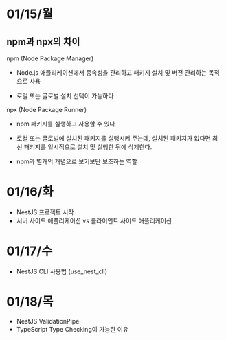 # 01/15/월
## npm과 npx의 차이

npm (Node Package Manager)

- Node.js 애플리케이션에서 종속성을 관리하고 패키지 설치 및 버전 관리하는 목적으로 사용

- 로컬 또는 글로벌 설치 선택이 가능하다

npx (Node Package Runner)

- npm 패키지를 실행하고 사용할 수 있다

- 로컬 또는 글로벌에 설치된 패키지를 실행시켜 주는데, 설치된 패키지가 없다면 최신 패키지를 일시적으로 설치 및 실행한 뒤에 삭제한다.

- npm과 별개의 개념으로 보기보단 보조하는 역할

# 01/16/화

- NestJS 프로젝트 시작
- 서버 사이드 애플리케이션 vs 클라이언트 사이드 애플리케이션

# 01/17/수
- NestJS CLI 사용법 (use_nest_cli)

# 01/18/목
- NestJS ValidationPipe
- TypeScript Type Checking이 가능한 이유